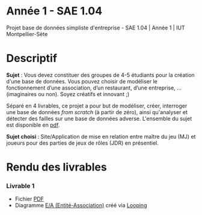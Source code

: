 # Année 1 - SAE 1.04
Projet base de données simpliste d'entreprise - SAE 1.04 | Année 1 | IUT Montpellier-Sète

# Descriptif
**Sujet** : Vous devez constituer des groupes de 4-5 étudiants pour la création d'une base de données. Vous pouvez choisir de modéliser le fonctionnement d’une association, d’un restaurant, d’une
entreprise, ... (imaginaires ou non). Soyez créatifs et innovant ;)

Séparé en 4 livrables, ce projet a pour but de modéliser, créer, interroger une base de données _from scratch_ (à partir de zéro), ainsi qu'analyser et détecter des failles sur une base de données adverse.
L'ensemble du sujet est disponible en [pdf](SAE4-2023.pdf).

**Sujet choisi** : Site/Application de mise en relation entre maître du jeu (MJ) et joueurs pour des parties de jeux de rôles (JDR) en présentiel.

# Rendu des livrables

### Livrable 1
- Fichier [PDF](Livrable%201/S1_SAE104_L1_Franceus_Lopez_Rigaux_Deschanel_Renaud.pdf)
- Diagramme [E/A (Entité-Association)](Livrable%201/Diagramme%20EA.loo) créé via [Looping](https://www.looping-mcd.fr/)
